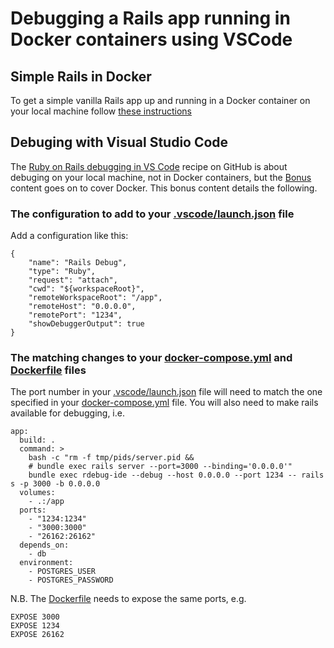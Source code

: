 # Debugging a Rails app running in Docker containers using VSCode

## Simple Rails in Docker

To get a simple vanilla Rails app up and running in a Docker container on your local machine follow [these instructions](SimpleRailsInDocker.md)

## Debuging with Visual Studio Code

The [Ruby on Rails debugging in VS Code](https://github.com/Microsoft/vscode-recipes/tree/master/debugging-Ruby-on-Rails) recipe on GitHub is about debuging on your local machine, not in Docker containers, but the [Bonus](https://github.com/Microsoft/vscode-recipes/tree/master/debugging-Ruby-on-Rails#bonus) content goes on to cover Docker. This bonus content details the following.

### The configuration to add to your [.vscode/launch.json](.vscode/launch.json) file

Add a configuration like this:

    {
        "name": "Rails Debug",
        "type": "Ruby",
        "request": "attach",
        "cwd": "${workspaceRoot}",
        "remoteWorkspaceRoot": "/app",
        "remoteHost": "0.0.0.0",
        "remotePort": "1234",
        "showDebuggerOutput": true
    }

### The matching changes to your [docker-compose.yml](docker-compose.yml) and [Dockerfile](Dockerfile) files

The port number in your [.vscode/launch.json](.vscode/launch.json) file will need to match the one specified in your [docker-compose.yml](docker-compose.yml) file. You will also need to make rails available for debugging, i.e. 

    app:
      build: .
      command: >
        bash -c "rm -f tmp/pids/server.pid && 
        # bundle exec rails server --port=3000 --binding='0.0.0.0'"
        bundle exec rdebug-ide --debug --host 0.0.0.0 --port 1234 -- rails s -p 3000 -b 0.0.0.0
      volumes:
        - .:/app
      ports:
        - "1234:1234"
        - "3000:3000"
        - "26162:26162"
      depends_on:
        - db
      environment:
        - POSTGRES_USER
        - POSTGRES_PASSWORD

N.B. The [Dockerfile](Dockerfile) needs to expose the same ports, e.g.

    EXPOSE 3000
    EXPOSE 1234
    EXPOSE 26162
